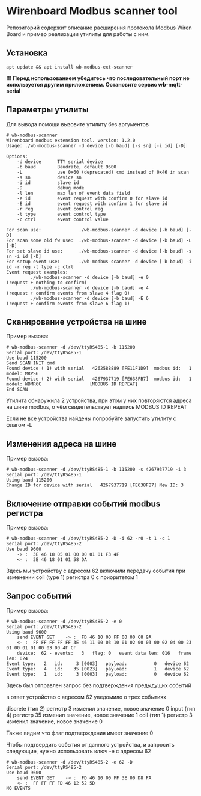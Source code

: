 # Wirenboard Modbus scanner tool

Репозиторий содержит описание расширения протокола Modbus Wiren Board и пример реализации утилиты для работы с ним.

## Установка

`apt update && apt install wb-modbus-ext-scanner`

**!!! Перед использованием убедитесь что последовательный порт не используется другим приложением. Остановите сервис wb-mqtt-serial**

## Параметры утилиты

Для вывода помощи вызовите утилиту без аргументов

```
# wb-modbus-scanner
Wirenboard modbus extension tool. version: 1.2.0
Usage: ./wb-modbus-scanner -d device [-b baud] [-s sn] [-i id] [-D]

Options:
    -d device      TTY serial device
    -b baud        Baudrate, default 9600
    -L             use 0x60 (deprecated) cmd instead of 0x46 in scan
    -s sn          device sn
    -i id          slave id
    -D             debug mode
    -l len         max len of event data field
    -e id          event request with confirm 0 for slave id
    -E id          event request with confirm 1 for slave id
    -r reg         event control reg
    -t type        event control type
    -c ctrl        event control value

For scan use:              ./wb-modbus-scanner -d device [-b baud] [-D]
For scan some old fw use:  ./wb-modbus-scanner -d device [-b baud] -L [-D]
For set slave id use:      ./wb-modbus-scanner -d device [-b baud] -s sn -i id [-D]
For setup event use:       ./wb-modbus-scanner -d device [-b baud] -i id -r reg -t type -c ctrl
Event request examples:
         ./wb-modbus-scanner -d device [-b baud] -e 0               (request + nothing to confirm)
         ./wb-modbus-scanner -d device [-b baud] -e 4               (request + confirm events from slave 4 flag 0)
         ./wb-modbus-scanner -d device [-b baud] -E 6               (request + confirm events from slave 6 flag 1)
```

## Сканирование устройства на шине

Пример вызова:

```
# wb-modbus-scanner -d /dev/ttyRS485-1 -b 115200
Serial port: /dev/ttyRS485-1
Use baud 115200
Send SCAN INIT cmd
Found device ( 1) with serial   4262588889 [FE11F1D9]  modbus id:   1  model: MRPS6
Found device ( 2) with serial   4267937719 [FE638FB7]  modbus id:   1  model: WBMR6C                  [MODBUS ID REPEAT]
End SCAN
```

Утилита обнаружила 2 устройства, при этом у них повторяются адреса на шине modbus, о чём свидетельствует надпись MODBUS ID REPEAT

Если не все устройства найдены попробуйте запустить утилиту с флагом -L

## Изменения адреса на шине

Пример вызова:

```
# wb-modbus-scanner -d /dev/ttyRS485-1 -b 115200 -s 4267937719 -i 3
Serial port: /dev/ttyRS485-1
Using baud 115200
Change ID for device with serial   4267937719 [FE638FB7] New ID: 3
```

## Включение отправки событий modbus регистра

Пример вызова:

```
# wb-modbus-scanner -d /dev/ttyRS485-2 -D -i 62 -r0 -t 1 -c 1
Serial port: /dev/ttyRS485-2
Use baud 9600
    -> :  3E 46 18 05 01 00 00 01 01 F3 4F
    <- :  3E 46 18 01 01 58 DA

```

Здесь мы устройству с адресом 62 включили передачу события при изменении coil (type 1) регистра 0 с приоритетом 1

## Запрос событий

Пример вызова:

```
# wb-modbus-scanner -d /dev/ttyRS485-2 -e 0
Serial port: /dev/ttyRS485-2
Using baud 9600
    send EVENT GET    -> :  FD 46 10 00 FF 00 00 C8 9A
    <- :  FF FF FF FF FF 3E 46 11 00 03 10 01 02 00 03 00 02 04 00 23 01 00 01 01 00 03 00 4F CF
    device:  62 - events:   3   flag: 0   event data len: 016   frame len: 024
Event type:   2   id:     3 [0003]   payload:          0   device 62
Event type:   4   id:    35 [0023]   payload:          1   device 62
Event type:   1   id:     3 [0003]   payload:          0   device 62
```

Здесь был отправлен запрос без подтверждения предыдущих событий

в ответ устройство с адресом 62 уведомило о трех событиях

discrete (тип 2) регистр 3 изменил значение, новое значение 0
input (тип 4) регистр 35 изменил значение, новое значение 1
coil (тип 1) регистр 3 изменил значение, новое значение 0

Также видим что флаг подтверждения имеет значение 0

Чтобы подтвердить события от данного устройства, и запросить следующие, нужно использовать ключ -e c адресом 62

```
# wb-modbus-scanner -d /dev/ttyRS485-2 -e 62 -D
Serial port: /dev/ttyRS485-2
Use baud 9600
    send EVENT GET    -> :  FD 46 10 00 FF 3E 00 D8 FA
    <- :  FF FF FF FD 46 12 52 5D
NO EVENTS
```
